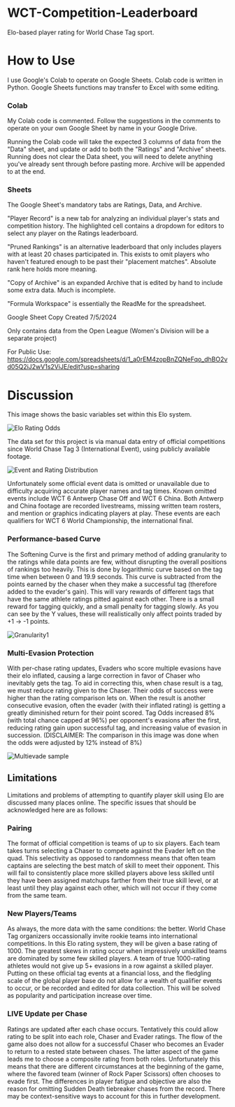 # WCT-Competition-Leaderboard
Elo-based player rating for World Chase Tag sport.

# How to Use

I use Google's Colab to operate on Google Sheets. Colab code is written in Python. Google Sheets functions may transfer to Excel with some editing.

### Colab
My Colab code is commented. Follow the suggestions in the comments to operate on your own Google Sheet by name in your Google Drive.

Running the Colab code will take the expected 3 columns of data from the "Data" sheet, and update or add to both the "Ratings" and "Archive" sheets. Running does not clear the Data sheet, you will need to delete anything you've already sent through before pasting more. Archive will be appended to at the end.

### Sheets
The Google Sheet's mandatory tabs are Ratings, Data, and Archive.

"Player Record" is a new tab for analyzing an individual player's stats and competition history. The highlighted cell contains a dropdown for editors to select any player on the Ratings leaderboard.

"Pruned Rankings" is an alternative leaderboard that only includes players with at least 20 chases participated in. This exists to omit players who haven't featured enough to be past their "placement matches". Absolute rank here holds more meaning.

"Copy of Archive" is an expanded Archive that is edited by hand to include some extra data. Much is incomplete.

"Formula Workspace" is essentially the ReadMe for the spreadsheet.

Google Sheet Copy Created 7/5/2024

Only contains data from the Open League (Women's Division will be a separate project)

For Public Use: https://docs.google.com/spreadsheets/d/1_a0rEM4zopBnZQNeFqo_dhBO2vd05Q2iJ2wV1s2ViJE/edit?usp=sharing

# Discussion

This image shows the basic variables set within this Elo system.

![Elo Rating Odds](https://github.com/mhummel06/WCT-Competition-Leaderboard/assets/16521298/8b314336-ecad-442b-bccb-ff6f56793172)


The data set for this project is via manual data entry of official competitions since World Chase Tag 3 (International Event), using publicly available footage.

![Event and Rating Distribution](https://github.com/mhummel06/WCT-Competition-Leaderboard/assets/16521298/3955f110-d64f-499f-837f-62082653b87d)

Unfortunately some official event data is omitted or unavailable due to difficulty acquiring accurate player names and tag times. Known omitted events include WCT 6 Antwerp Chase Off and WCT 6 China. Both Antwerp and China footage are recorded livestreams, missing written team rosters, and mention or graphics indicating players at play. These events are each qualifiers for WCT 6 World Championship, the international final.

### Performance-based Curve
The Softening Curve is the first and primary method of adding granularity to the ratings while data points are few, without disrupting the overall positions of rankings too heavily. This is done by logarithmic curve based on the tag time when between 0 and 19.9 seconds. This curve is subtracted from the points earned by the chaser when they make a successful tag (therefore added to the evader's gain). This will vary rewards of different tags that have the same athlete ratings pitted against each other. There is a small reward for tagging quickly, and a small penalty for tagging slowly. As you can see by the Y values, these will realistically only affect points traded by +1 -> -1 points.

![Granularity1](https://github.com/mhummel06/WCT-Competition-Leaderboard/assets/16521298/821a869f-afd9-4947-89b0-bc4698c7e131)

### Multi-Evasion Protection
With per-chase rating updates, Evaders who score multiple evasions have their elo inflated, causing a large correction in favor of Chaser who inevitably gets the tag. To aid in correcting this, when chase result is a tag, we must reduce rating given to the Chaser. Their odds of success were higher than the rating comparison lets on. When the result is another consecutive evasion, often the evader (with their inflated rating) is getting a greatly diminished return for their point scored. Tag Odds increased 8% (with total chance capped at 96%) per opponent's evasions after the first, reducing rating gain upon successful tag, and increasing value of evasion in succession. (DISCLAIMER: The comparison in this image was done when the odds were adjusted by 12% instead of 8%)

![Multievade sample](https://github.com/mhummel06/WCT-Competition-Leaderboard/assets/16521298/dd1ed993-a2c9-4402-ad92-5b86508b44a1)


## Limitations

Limitations and problems of attempting to quantify player skill using Elo are discussed many places online. The specific issues that should be acknowledged here are as follows:

### Pairing

The format of official competition is teams of up to six players. Each team takes turns selecting a Chaser to compete against the Evader left on the quad. This selectivity as opposed to randomness means that often team captains are selecting the best match of skill to meet their opponent. This will fail to consistently place more skilled players above less skilled until they have been assigned matchups farther from their true skill level, or at least until they play against each other, which will not occur if they come from the same team.


### New Players/Teams

As always, the more data with the same conditions: the better. World Chase Tag organizers occassionally invite rookie teams into international competitions. In this Elo rating system, they will be given a base rating of 1000. The greatest skews in rating occur when impressively unskilled teams are dominated by some few skilled players. A team of true 1000-rating athletes would not give up 5+ evasions in a row against a skilled player. Putting on these official tag events at a financial loss, and the fledgling scale of the global player base do not allow for a wealth of qualifier events to occur, or be recorded and edited for data collection. This will be solved as popularity and participation increase over time.


### LIVE Update per Chase

Ratings are updated after each chase occurs. Tentatively this could allow rating to be split into each role, Chaser and Evader ratings. The flow of the game also does not allow for a successful Chaser who becomes an Evader to return to a rested state between chases. The latter aspect of the game leads me to choose a composite rating from both roles. Unfortunately this means that there are different circumstances at the beginning of the game, where the favored team (winner of Rock Paper Scissors) often chooses to evade first. The differences in player fatigue and objective are also the reason for omitting Sudden Death tiebreaker chases from the record. There may be context-sensitive ways to account for this in further development.
